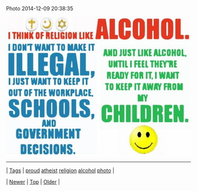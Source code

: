 <!--
title: Photo 2014-12-09 20
date: 2020-06-28T15:27:00.054Z
tags: proud, atheist, religion, alcohol, photo
-->


Photo 2014-12-09 20:38:35

![](104781543064-0.jpg)

<!--BOTTOM-POST-NAVIGATION-->
---

| [Tags](tags.md) | [proud](tag-proud.md) [atheist](tag-atheist.md) [religion](tag-religion.md) [alcohol](tag-alcohol.md) [photo](tag-photo.md) |

| [Newer](104781264334.md) | [Top](index.md) | [Older](104797513394.md) |